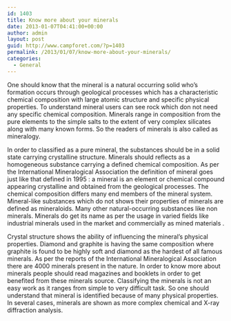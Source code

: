 ```yaml
---
id: 1403
title: Know more about your minerals
date: 2013-01-07T04:41:00+00:00
author: admin
layout: post
guid: http://www.campforet.com/?p=1403
permalink: /2013/01/07/know-more-about-your-minerals/
categories:
  - General
---
```

One should know that the mineral is a natural occurring solid who&#8217;s formation occurs through geological processes which has a characteristic chemical composition with large atomic structure and specific physical properties. To understand mineral users can see rock which don not need any specific chemical composition. Minerals range in composition from the pure elements to the simple salts to the extent of very complex silicates along with many known forms. So the readers of minerals is also called as mineralogy.

In order to classified as a pure mineral, the substances should be in a solid state carrying crystalline structure. Minerals should reflects as a homogeneous substance carrying a defined chemical composition. As per the International Mineralogical Association the definition of mineral goes just like that defined in 1995 : a mineral is an element or chemical compound appearing crystalline and obtained from the geological processes. The chemical composition differs many end members of the mineral system. Mineral-like substances which do not shows their properties of minerals are defined as mineraloids. Many other natural-occurring substances like non minerals. Minerals do get its name as per the usage in varied fields like industrial minerals used in the market and commercially as mined materials .

Crystal structure shows the ability of influencing the mineral&#8217;s physical properties. Diamond and graphite is having the same composition where graphite is found to be highly soft and diamond as the hardest of all famous minerals. As per the reports of the International Mineralogical Association there are 4000 minerals present in the nature. In order to know more about minerals people should read magazines and booklets in order to get benefited from these minerals source. Classifying the minerals is not an easy work as it ranges from simple to very difficult task. So one should understand that mineral is identified because of many physical properties. In several cases, minerals are shown as more complex chemical and X-ray diffraction analysis.